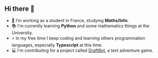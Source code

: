 ## Hi there 👋

- 🔭 I’m working as a student in France, studying **Maths/Info**.
- 📚 I'm currently learning **Python** and some mathematics things at the University.
- ⚡ In my free time I keep coding and learning others programmation languages, especially **Typescript** at this time.
- 💻 I'm contributing for a project called [DraftBot](https://github.com/DraftBot-A-Discord-Adventure/DraftBot/tree/draftbot-v5), a text adventure game.
